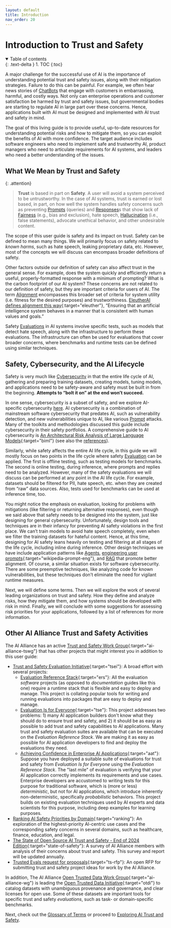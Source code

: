 ```yaml
---
layout: default
title: Introduction
nav_order: 20
---
```


# Introduction to Trust and Safety

<details open markdown="block">
  <summary>
    Table of contents
  </summary>
  {: .text-delta }
1. TOC
{:toc}
</details>

A major challenge for the successful use of AI is the importance of understanding potential trust and safety issues, along with their mitigation strategies. Failure to do this can be painful. For example, we often hear news stories of [ChatBots]({{site.glossaryurl}}/chatbot) that engage with customers in embarrassing, harmful, and costly ways. Not only can enterprise operations and customer satisfaction be harmed by trust and safety issues, but governmental bodies are starting to regulate AI in large part over these concerns. Hence, applications built with AI must be designed and implemented with AI trust and safety in mind.

The goal of this living guide is to provide useful, up-to-date resources for understanding potential risks and how to mitigate them, so you can exploit the benefits of AI with more confidence. The target audience includes software engineers who need to implement safe and trustworthy AI, product managers who need to articulate requirements for AI systems, and leaders who need a better understanding of the issues. 

## What We Mean by Trust and Safety

{: .attention}
> **Trust** is based in part on **Safety**. A user will avoid a system perceived to be untrustworthy. In the case of AI systems, trust is earned or lost based, in part, on how well the system handles safety concerns such as preventing [Prompts]({{site.glossaryurl}}/#prompt) (queries) and [Responses]({{site.glossaryurl}}/#response)s that show lack of [Fairness]({{site.glossaryurl}}/#fairness) (e.g., bias and exclusion), hate speech, [Hallucination]({{site.glossaryurl}}/#hallucination) (i.e., false statements), advocate unethical behavior, and other undesirable content.

The scope of this user guide is safety and its impact on trust. Safety can be defined to mean many things. We will primarily focus on safety related to _known harms_, such as hate speech, leaking proprietary data, etc. However, most of the concepts we will discuss can encompass broader definitions of safety. 

Other factors outside our definition of safety can also affect trust in the general sense. For example, does the system quickly and efficiently return a useful, properly-formatted response with a minimum of prompting? What is the carbon footprint of our AI system? These concerns are not related to our definition of safety, but they are important criteria for users of AI. The term [Alignment]({{site.glossaryurl}}/#alignment) encompasses this broader set of criteria for system utility (i.e. fitness for the desired purposes) and trustworthiness. [EleutherAI defines alignment this way](https://www.eleuther.ai/alignment){:target="eleuther"}, &ldquo;Ensuring that an artificial intelligence system behaves in a manner that is consistent with human values and goals.&rdquo;

Safety [Evaluations]({{site.glossaryurl}}/#evaluation) in AI systems involve specific tests, such as models that detect hate speech, along with the infrastructure to perform these evaluations. The infrastructure can often be used for evaluations that cover broader concerns, where benchmarks and runtime tests can be defined using similar techniques.

## Safety, Cybersecurity, and the AI Lifecycle

Safety is very much like [Cybersecurity]({{site.glossaryurl}}/#cybersecurity) in that the entire life cycle of AI, gathering and preparing training datasets, creating models, tuning models, and applications need to be safety-aware and safety must be built in from the beginning. **Attempts to “bolt it on” at the end won’t succeed.**

In one sense, cybersecurity is a subset of safety, and we explore AI-specific cybersecurity [here]({{site.baseurl}}/exploring/cybersecurity). AI cybersecurity is a combination of mainstream software cybersecurity that predates AI, such as vulnerability detection, and new vulnerabilities unique to AI, like various [Prompt]({{site.glossaryurl}}/#prompt) attacks. Many of the toolkits and methodologies discussed this guide include cybersecurity in their safety portfolios. A comprehensive guide to AI cybersecurity is [An Architectural Risk Analysis of Large Language Models](https://berryvilleiml.com/results/){:target="biml"} (see also the [references]({{site.baseurl}}/references/#berryville-institute-of-machine-learning)).

Similarly, while safety affects the entire AI life cycle, in this guide we will mostly focus on two points in the life cycle where safety [Evaluation]({{site.glossaryurl}}/#evaluation) can be applied. The first is offline testing, such as testing models for benchmarks. The second is online testing, during inference, where prompts and replies need to be analyzed. However, many of the safety evaluations we will discuss can be performed at any point in the AI life cycle. For example, datasets should be filtered for PII, hate speech, etc. when they are created from “raw” data sources. Also, tests used for benchmarks can be used at inference time, too.

You might notice the emphasis on evaluation, looking for problems with mitigations (like filtering or returning alternative responses), even though we said above that safety needs to be designed into the system, just like designing for general cybersecurity. Unfortunately, design tools and techniques are in their infancy for preventing AI safety violations in the first place. We can’t train models to avoid hate speech completely, even when we filter the training datasets for hateful content. Hence, at this time, designing for AI safety leans heavily on testing and filtering at all stages of the life cycle, including inline during inference. Other design techniques we have include application patterns like [Agents]({{site.glossaryurl}}/agent), [engineering user prompts](https://en.wikipedia.org/wiki/Prompt_engineering){:target="wikipedia-prompt-eng"}, and [RAG]({{site.glossaryurl}}/#retrieval-augmented-generation) that promote better alignment. Of course, a similar situation exists for software cybersecurity. There are some preemptive techniques, like analyzing code for known vulnerabilities, but these techniques don’t eliminate the need for vigilant runtime measures.

Next, we will define some terms. Then we will explore the work of several leading organizations on trust and safety. How they define and analyze risks, how they mitigate them, and how systems should be developed with risk in mind. Finally, we will conclude with some suggestions for assessing risk priorities for your applications, followed by a list of references for more information.

## Other AI Alliance Trust and Safety Activities

The AI Alliance has an active [Trust and Safety Work Group](https://thealliance.ai/focus-areas/trust-and-safety){:target="ai-alliance-tswg"} that has other projects that might interest you in addition to this user guide:

* [Trust and Safety Evaluation Initiative](https://the-ai-alliance.github.io/trust-safety-evals/){:target="tsei"}: A broad effort with several projects:
  * [Evaluation Reference Stack](https://the-ai-alliance.github.io/eval-ref-stack/){:target="ers"}: All the evaluation _software_ projects (as opposed to _documentation_ guides like this one) require a runtime stack that is flexible and easy to deploy and manage. This project is collating popular tools for writing and running evaluations into packages that are easy to deploy and manage. 
  * [Evaluation Is for Everyone](https://the-ai-alliance.github.io/trust-safety-evals/){:target="tse"}: This project addresses two problems: 1) many AI application builders don't know what they should do to ensure trust and safety, and 2) it should be as easy as possible to add trust and safety capabilities to AI applications. Many trust and safety evaluation suites are available that can be executed on the _Evaluation Reference Stack_. We are making it as easy as possible for AI application developers to find and deploy the evaluations they need. 
  * [Achieving Confidence in Enterprise AI Applications](https://the-ai-alliance.github.io/ai-application-testing/){:target="aat"}: Suppose you have deployed a suitable suite of evaluations for trust and safety from _Evaluation Is for Everyone_ using the _Evaluation Reference Stack_. The "last mile" of evaluation is verifying that your AI application correctly implements its requirements and use cases. Enterprise developers are accustomed to writing tests for this purpose for traditional software, which is (more or less) _deterministic_, but not for AI applications, which introduce inherently non-deterministic, specifically _probabilistic_ behaviors. This project builds on existing evaluation techniques used by AI experts and data scientists for this purpose, including deep examples for learning purposes.
* [Ranking AI Safety Priorities by Domain](https://the-ai-alliance.github.io/ranking-safety-priorities/){:target="ranking"}: An exploration of the highest-priority AI-centric use cases and the corresponding safety concerns in several domains, such as healthcare, finance, education, and legal.
* [The State of Open Source AI Trust and Safety - End of 2024 Edition](https://thealliance.ai/blog/the-state-of-open-source-trust){:target="state-of-safety"}: A survey of AI Alliance members with analysis of their concerns about trust and safety. This survey and report will be updated annually.
* [Trusted Evals request for proposals](https://thealliance.ai/core-projects/trusted-evals){:target="ts-rfp"}: An open RFP for submitting trust and safety project ideas for work by the AI Alliance.

In addition, The AI Alliance [Open Trusted Data Work Group](https://thealliance.ai/focus-areas/foundation-models){:target="ai-alliance-wg"} is leading the [Open Trusted Data Initiative](https://the-ai-alliance.github.io/open-trusted-data-initiative/){:target="otdi"} to catalog datasets with unambiguous provenance and governance, and clear licenses for open use. Some of these datasets are important tools for specific trust and safety _evaluations_, such as task- or domain-specific benchmarks.

Next, check out the [Glossary of Terms]({{site.glossaryurl}}/) or proceed to [Exploring AI Trust and Safety]({{site.baseurl}}/exploring/).
